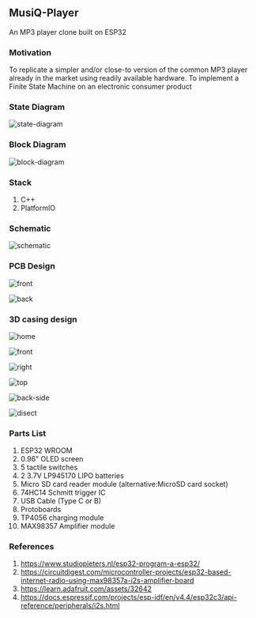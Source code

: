 ## MusiQ-Player
An MP3 player clone built on ESP32

### Motivation 
To replicate a simpler and/or close-to version of the common MP3 player already in the market using readily available hardware. 
To implement a Finite State Machine on an electronic consumer product

### State Diagram
![state-diagram](./state-diagram/state-diagram.jpg)

### Block Diagram
![block-diagram](./assets/block-diagram.png)

### Stack
1. C++
2. PlatformIO

### Schematic

![schematic](./images/schematic.png)

### PCB Design 

![front](./images/perspective-raytraced.png)

![back](./images/bottom-raytraced.png)

### 3D casing design

![home](./images/home.png)

![front](./images/front-side.png)

![right](./images/right-side.png)

![top](./images/top.png)

![back-side](./images/back-side.png)

![disect](./images/disect.png)



### Parts List 
1. ESP32 WROOM
2. 0.96" OLED screen
3. 5 tactile switches
4. 2 3.7V LP945170 LIPO batteries 
5. Micro SD card reader module (alternative:MicroSD card socket)
6. 74HC14 Schmitt trigger IC
7. USB Cable (Type C or B)
8. Protoboards
9. TP4056 charging module
10. MAX98357 Amplifier module

### References 
1. https://www.studiopieters.nl/esp32-program-a-esp32/
2. https://circuitdigest.com/microcontroller-projects/esp32-based-internet-radio-using-max98357a-i2s-amplifier-board
3. https://learn.adafruit.com/assets/32642
4. https://docs.espressif.com/projects/esp-idf/en/v4.4/esp32c3/api-reference/peripherals/i2s.html